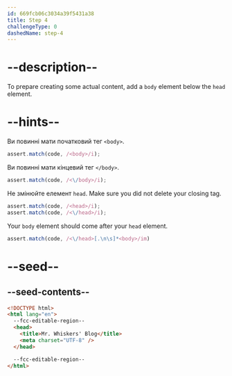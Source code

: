 ```yaml
---
id: 669fcb06c3034a39f5431a38
title: Step 4
challengeType: 0
dashedName: step-4
---
```


# --description--

To prepare creating some actual content, add a `body` element below the `head` element.

# --hints--

Ви повинні мати початковий тег `<body>`.

```js
assert.match(code, /<body>/i);
```

Ви повинні мати кінцевий тег `</body>`.

```js
assert.match(code, /<\/body>/i);
```

Не змінюйте елемент `head`. Make sure you did not delete your closing tag.

```js
assert.match(code, /<head>/i);
assert.match(code, /<\/head>/i);
```

Your `body` element should come after your `head` element.

```js
assert.match(code, /<\/head>[.\n\s]*<body>/im)
```

# --seed--

## --seed-contents--

```html
<!DOCTYPE html>
<html lang="en">
  --fcc-editable-region--
  <head>
    <title>Mr. Whiskers' Blog</title>
    <meta charset="UTF-8" />
  </head>

  --fcc-editable-region--
</html>
```
